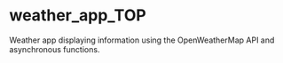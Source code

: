 # weather_app_TOP
Weather app displaying information using the OpenWeatherMap API and asynchronous functions.
